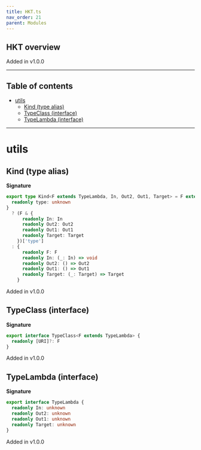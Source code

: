 ```yaml
---
title: HKT.ts
nav_order: 21
parent: Modules
---
```


## HKT overview

Added in v1.0.0

---

<h2 class="text-delta">Table of contents</h2>

- [utils](#utils)
  - [Kind (type alias)](#kind-type-alias)
  - [TypeClass (interface)](#typeclass-interface)
  - [TypeLambda (interface)](#typelambda-interface)

---

# utils

## Kind (type alias)

**Signature**

```ts
export type Kind<F extends TypeLambda, In, Out2, Out1, Target> = F extends {
  readonly type: unknown
}
  ? (F & {
      readonly In: In
      readonly Out2: Out2
      readonly Out1: Out1
      readonly Target: Target
    })['type']
  : {
      readonly F: F
      readonly In: (_: In) => void
      readonly Out2: () => Out2
      readonly Out1: () => Out1
      readonly Target: (_: Target) => Target
    }
```

Added in v1.0.0

## TypeClass (interface)

**Signature**

```ts
export interface TypeClass<F extends TypeLambda> {
  readonly [URI]?: F
}
```

Added in v1.0.0

## TypeLambda (interface)

**Signature**

```ts
export interface TypeLambda {
  readonly In: unknown
  readonly Out2: unknown
  readonly Out1: unknown
  readonly Target: unknown
}
```

Added in v1.0.0
